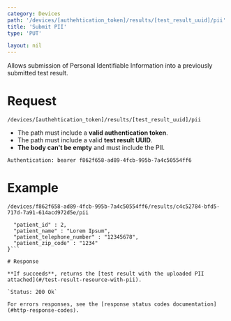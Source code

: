 ```yaml
---
category: Devices
path: '/devices/[authehtication_token]/results/[test_result_uuid]/pii'
title: 'Submit PII'
type: 'PUT'

layout: nil
---
```


Allows submission of Personal Identifiable Information into a previously submitted test result.

# Request

`/devices/[authehtication_token]/results/[test_result_uuid]/pii`

* The path must include a **valid authentication token**.
* The path must include a valid **test result UUID**.
* **The body can't be empty** and must include the PII.

`Authentication: bearer f862f658-ad89-4fcb-995b-7a4c50554ff6`

# Example

```/devices/f862f658-ad89-4fcb-995b-7a4c50554ff6/results/c4c52784-bfd5-717d-7a91-614acd972d5e/pii```

```{
  "patient_id" : 2,
  "patient_name" : "Lorem Ipsum",
  "patient_telephone_number" : "12345678",
  "patient_zip_code" : "1234"
}```

# Response

**If succeeds**, returns the [test result with the uploaded PII attached](#/test-result-resource-with-pii).

`Status: 200 Ok`

For errors responses, see the [response status codes documentation](#http-response-codes).
